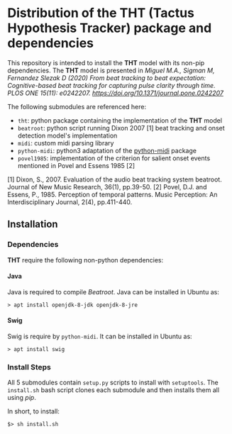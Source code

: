 # Distribution of the THT (Tactus Hypothesis Tracker) package and dependencies

This repository is intended to install the **THT** model with its
non-pip dependencies. The **THT** model is presented in *Miguel M.A., Sigman M, Fernandez Slezak D (2020) From beat tracking to beat expectation: Cognitive-based beat tracking for capturing pulse clarity through time. PLOS ONE 15(11): e0242207. https://doi.org/10.1371/journal.pone.0242207*

The following submodules are referenced here:

* `tht`: python package containing the implementation of the **THT** model 
* `beatroot`: python script running Dixon 2007 [1] beat tracking and onset
    detection model's implementation
* `midi`: custom midi parsing library
* `python-midi`: python3 adaptation of the [python-midi](https://github.com/vishnubob/python-midi) package
* `povel1985`: implementation of the criterion for salient onset events
    mentioned in Povel and Essens 1985 [2]

[1] Dixon, S., 2007. Evaluation of the audio beat tracking system beatroot.
Journal of New Music Research, 36(1), pp.39-50.
[2] Povel, D.J. and Essens, P., 1985. Perception of temporal patterns. Music
Perception: An Interdisciplinary Journal, 2(4), pp.411-440.

## Installation

### Dependencies

**THT** require the following non-python dependencies:

#### Java

Java is required to compile _Beatroot_. Java can be installed in Ubuntu as:

    > apt install openjdk-8-jdk openjdk-8-jre


#### Swig

Swig is require by `python-midi`. It can be installed in Ubuntu as:

    > apt install swig


### Install Steps

All 5 submodules contain `setup.py` scripts to install with `setuptools`.
The `install.sh` bash script clones each submodule and then installs them all
using _pip_.

In short, to install:

    $> sh install.sh
